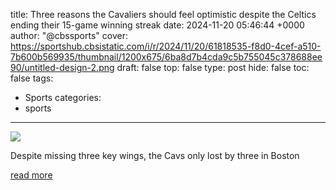 title: Three reasons the Cavaliers should feel optimistic despite the Celtics ending their 15-game winning streak
date: 2024-11-20 05:46:44 +0000
author: "@cbssports"
cover: https://sportshub.cbsistatic.com/i/r/2024/11/20/61818535-f8d0-4cef-a510-7b600b569935/thumbnail/1200x675/6ba8d7b4cda9c5b755045c378688ee90/untitled-design-2.png
draft: false
top: false
type: post
hide: false
toc: false
tags:
  - Sports
categories:
  - sports
---

![](https://sportshub.cbsistatic.com/i/r/2024/11/20/61818535-f8d0-4cef-a510-7b600b569935/thumbnail/1200x675/6ba8d7b4cda9c5b755045c378688ee90/untitled-design-2.png)

Despite missing three key wings, the Cavs only lost by three in Boston

[read more](https://www.cbssports.com/nba/news/three-reasons-the-cavaliers-should-feel-optimistic-despite-the-celtics-ending-their-15-game-winning-streak/)
